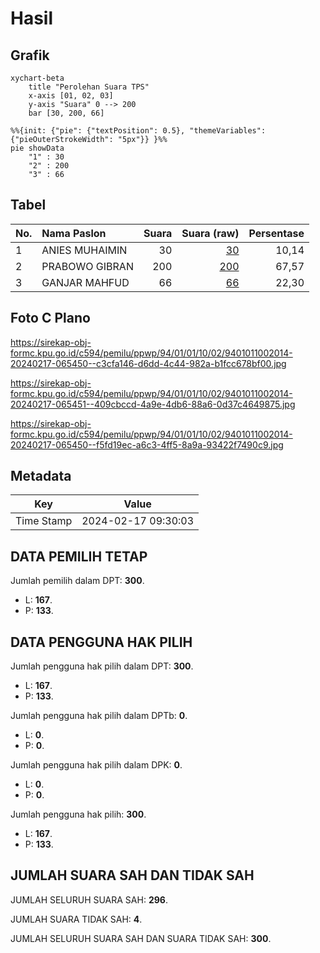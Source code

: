 # Hasil

## Grafik

```mermaid
xychart-beta
    title "Perolehan Suara TPS"
    x-axis [01, 02, 03]
    y-axis "Suara" 0 --> 200
    bar [30, 200, 66]
```

```mermaid
%%{init: {"pie": {"textPosition": 0.5}, "themeVariables": {"pieOuterStrokeWidth": "5px"}} }%%
pie showData
    "1" : 30
    "2" : 200
    "3" : 66
```

## Tabel

| No. | Nama Paslon    | Suara | Suara (raw) | Persentase |
|:--- |:-------------- | -----:| -----------:| ----------:|
| 1   | ANIES MUHAIMIN | 30    | [30][p-1]   | 10,14      |
| 2   | PRABOWO GIBRAN | 200   | [200][p-2]  | 67,57      |
| 3   | GANJAR MAHFUD  | 66    | [66][p-3]   | 22,30      |


[p-1]: https://github.com/gigit-pemilu/pemilu-2024-94-papua-tengah/blob/main/pilpres/hitung-suara/sub/94-papua-tengah/sub/01-nabire/sub/01-nabire/sub/1002-kali-bobo/sub/014-tps/sub/paslon-1.txt
[p-2]: https://github.com/gigit-pemilu/pemilu-2024-94-papua-tengah/blob/main/pilpres/hitung-suara/sub/94-papua-tengah/sub/01-nabire/sub/01-nabire/sub/1002-kali-bobo/sub/014-tps/sub/paslon-2.txt
[p-3]: https://github.com/gigit-pemilu/pemilu-2024-94-papua-tengah/blob/main/pilpres/hitung-suara/sub/94-papua-tengah/sub/01-nabire/sub/01-nabire/sub/1002-kali-bobo/sub/014-tps/sub/paslon-3.txt

## Foto C Plano

https://sirekap-obj-formc.kpu.go.id/c594/pemilu/ppwp/94/01/01/10/02/9401011002014-20240217-065450--c3cfa146-d6dd-4c44-982a-b1fcc678bf00.jpg

https://sirekap-obj-formc.kpu.go.id/c594/pemilu/ppwp/94/01/01/10/02/9401011002014-20240217-065451--409cbccd-4a9e-4db6-88a6-0d37c4649875.jpg

https://sirekap-obj-formc.kpu.go.id/c594/pemilu/ppwp/94/01/01/10/02/9401011002014-20240217-065450--f5fd19ec-a6c3-4ff5-8a9a-93422f7490c9.jpg


## Metadata

| Key        | Value               |
| ---------- | ------------------- |
| Time Stamp | 2024-02-17 09:30:03 |


## DATA PEMILIH TETAP

Jumlah pemilih dalam DPT: **300**.
 * L: **167**.
 * P: **133**.

## DATA PENGGUNA HAK PILIH

Jumlah pengguna hak pilih dalam DPT: **300**.
 * L: **167**.
 * P: **133**.

Jumlah pengguna hak pilih dalam DPTb: **0**.
 * L: **0**.
 * P: **0**.

Jumlah pengguna hak pilih dalam DPK: **0**.
 * L: **0**.
 * P: **0**.

Jumlah pengguna hak pilih: **300**.
 * L: **167**.
 * P: **133**.

## JUMLAH SUARA SAH DAN TIDAK SAH

JUMLAH SELURUH SUARA SAH: **296**.

JUMLAH SUARA TIDAK SAH: **4**.

JUMLAH SELURUH SUARA SAH DAN SUARA TIDAK SAH: **300**.



